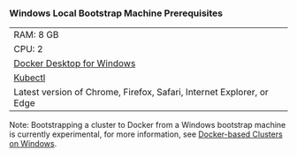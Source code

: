 ### Windows Local Bootstrap Machine Prerequisites

||
|:--- |
|RAM: 8 GB|
|CPU: 2|
|[Docker Desktop for Windows](https://docs.docker.com/desktop/windows/release-notes/#docker-desktop-420)|
|[Kubectl](https://kubernetes.io/docs/tasks/tools/install-kubectl-windows/) |
|Latest version of Chrome, Firefox, Safari, Internet Explorer, or  Edge|

Note: Bootstrapping a cluster to Docker from a Windows bootstrap machine is currently experimental, for more information, see [Docker-based Clusters on Windows](../ref-windows-capd).
